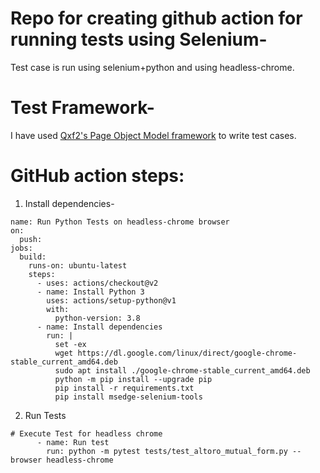 # Repo for creating github action for running tests using Selenium- 
Test case is run using selenium+python and using headless-chrome.

# Test Framework-
I have used <a href="https://github.com/qxf2/qxf2-page-object-model">Qxf2's Page Object Model framework</a> to write test cases.

# GitHub action steps:

1. Install dependencies-

```
name: Run Python Tests on headless-chrome browser
on:
  push:
jobs:
  build:
    runs-on: ubuntu-latest
    steps:
      - uses: actions/checkout@v2
      - name: Install Python 3
        uses: actions/setup-python@v1
        with:
          python-version: 3.8
      - name: Install dependencies
        run: |
          set -ex
          wget https://dl.google.com/linux/direct/google-chrome-stable_current_amd64.deb
          sudo apt install ./google-chrome-stable_current_amd64.deb
          python -m pip install --upgrade pip
          pip install -r requirements.txt
          pip install msedge-selenium-tools
 ```
 
 2. Run Tests

```
# Execute Test for headless chrome
      - name: Run test 
        run: python -m pytest tests/test_altoro_mutual_form.py --browser headless-chrome
```

